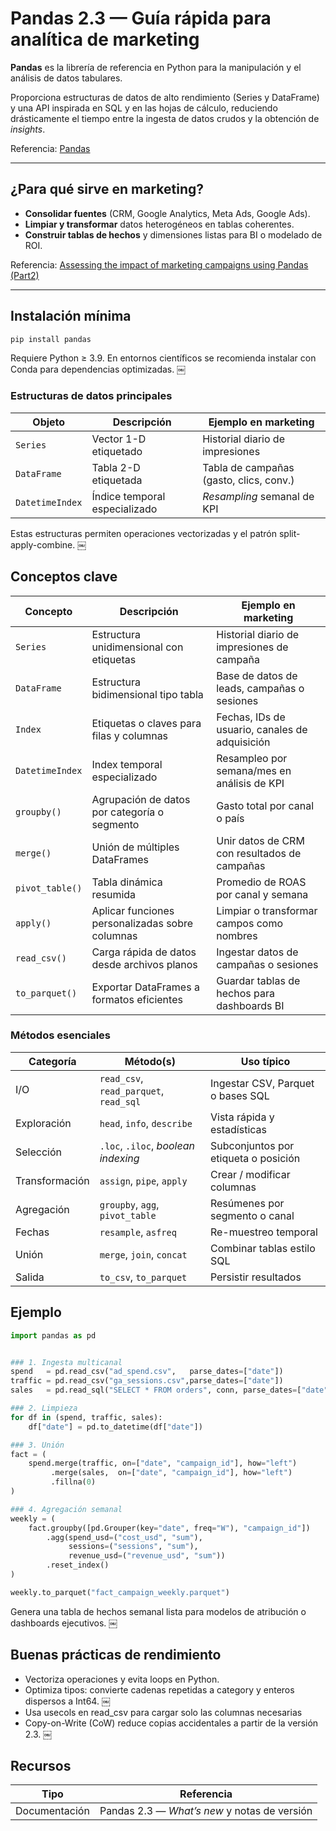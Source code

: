 # Pandas 2.3 — Guía rápida para analítica de marketing

**Pandas** es la librería de referencia en Python para la manipulación y el análisis de datos tabulares.  

Proporciona estructuras de datos de alto rendimiento (Series y DataFrame) y una API inspirada en SQL y en las hojas de cálculo, reduciendo drásticamente el tiempo entre la ingesta de datos crudos y la obtención de *insights*. 

Referencia: [Pandas](https://pandas.pydata.org/docs/index.html)

---

## ¿Para qué sirve en marketing?

* **Consolidar fuentes** (CRM, Google Analytics, Meta Ads, Google Ads).  
* **Limpiar y transformar** datos heterogéneos en tablas coherentes.  
* **Construir tablas de hechos** y dimensiones listas para BI o modelado de ROI.  

Referencia: [Assessing the impact of marketing campaigns using Pandas (Part2)](https://medium.com/data-at-the-core/pandas-for-market-analytics-dc91f32e7f05)

---

## Instalación mínima

```bash
pip install pandas
```

Requiere Python ≥ 3.9. En entornos científicos se recomienda instalar con Conda para dependencias optimizadas.  ￼


### Estructuras de datos principales

| Objeto          | Descripción                      | Ejemplo en marketing                     |
| --------------- | -------------------------------- | ---------------------------------------- |
| `Series`        | Vector 1-D etiquetado            | Historial diario de impresiones          |
| `DataFrame`     | Tabla 2-D etiquetada             | Tabla de campañas (gasto, clics, conv.)  |
| `DatetimeIndex` | Índice temporal especializado    | *Resampling* semanal de KPI              |

Estas estructuras permiten operaciones vectorizadas y el patrón split-apply-combine.  ￼

## Conceptos clave 

| Concepto        | Descripción                                         | Ejemplo en marketing                          |
| --------------- | --------------------------------------------------- | --------------------------------------------- |
| `Series`        | Estructura unidimensional con etiquetas             | Historial diario de impresiones de campaña    |
| `DataFrame`     | Estructura bidimensional tipo tabla                 | Base de datos de leads, campañas o sesiones   |
| `Index`         | Etiquetas o claves para filas y columnas           | Fechas, IDs de usuario, canales de adquisición|
| `DatetimeIndex` | Index temporal especializado                        | Resampleo por semana/mes en análisis de KPI   |
| `groupby()`     | Agrupación de datos por categoría o segmento        | Gasto total por canal o país                  |
| `merge()`       | Unión de múltiples DataFrames                       | Unir datos de CRM con resultados de campañas  |
| `pivot_table()` | Tabla dinámica resumida                             | Promedio de ROAS por canal y semana           |
| `apply()`       | Aplicar funciones personalizadas sobre columnas     | Limpiar o transformar campos como nombres     |
| `read_csv()`    | Carga rápida de datos desde archivos planos         | Ingestar datos de campañas o sesiones         |
| `to_parquet()`  | Exportar DataFrames a formatos eficientes           | Guardar tablas de hechos para dashboards BI   |

### Métodos esenciales


| Categoría       | Método(s)                              | Uso típico                                        |
| --------------- | -------------------------------------- | ------------------------------------------------- |
| I/O             | `read_csv`, `read_parquet`, `read_sql` | Ingestar CSV, Parquet o bases SQL                 |
| Exploración     | `head`, `info`, `describe`             | Vista rápida y estadísticas                       |
| Selección       | `.loc`, `.iloc`, *boolean indexing*    | Subconjuntos por etiqueta o posición              |
| Transformación  | `assign`, `pipe`, `apply`              | Crear / modificar columnas                        |
| Agregación      | `groupby`, `agg`, `pivot_table`        | Resúmenes por segmento o canal                    |
| Fechas          | `resample`, `asfreq`                   | Re-muestreo temporal                              |
| Unión           | `merge`, `join`, `concat`              | Combinar tablas estilo SQL                        |
| Salida          | `to_csv`, `to_parquet`                 | Persistir resultados                              |


## Ejemplo

```python
import pandas as pd


### 1. Ingesta multicanal
spend   = pd.read_csv("ad_spend.csv",   parse_dates=["date"])
traffic = pd.read_csv("ga_sessions.csv",parse_dates=["date"])
sales   = pd.read_sql("SELECT * FROM orders", conn, parse_dates=["date"])

### 2. Limpieza
for df in (spend, traffic, sales):
    df["date"] = pd.to_datetime(df["date"])

### 3. Unión
fact = (
    spend.merge(traffic, on=["date", "campaign_id"], how="left")
         .merge(sales,  on=["date", "campaign_id"], how="left")
         .fillna(0)
)

### 4. Agregación semanal
weekly = (
    fact.groupby([pd.Grouper(key="date", freq="W"), "campaign_id"])
        .agg(spend_usd=("cost_usd", "sum"),
             sessions=("sessions", "sum"),
             revenue_usd=("revenue_usd", "sum"))
        .reset_index()
)

weekly.to_parquet("fact_campaign_weekly.parquet")
```

Genera una tabla de hechos semanal lista para modelos de atribución o dashboards ejecutivos.  ￼

## Buenas prácticas de rendimiento
- Vectoriza operaciones y evita loops en Python.
- Optimiza tipos: convierte cadenas repetidas a category y enteros dispersos a Int64.  ￼
- Usa usecols en read_csv para cargar solo las columnas necesarias
- Copy-on-Write (CoW) reduce copias accidentales a partir de la versión 2.3.  ￼

## Recursos

| Tipo          | Referencia                                                                                 |
| ------------- | ------------------------------------------------------------------------------------------ |
| Documentación | Pandas 2.3 — *What’s new* y notas de versión                                               |


